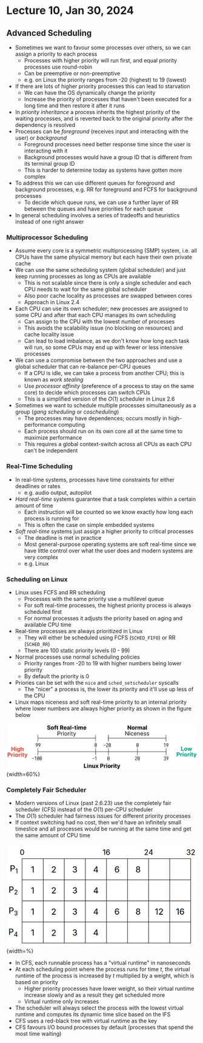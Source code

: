 # Lecture 10, Jan 30, 2024

## Advanced Scheduling

* Sometimes we want to favour some processes over others, so we can assign a priority to each process
	* Processes with higher priority will run first, and equal priority processes use round-robin
	* Can be preemptive or non-preemptive
	* e.g. on Linux the priority ranges from -20 (highest) to 19 (lowest)
* If there are lots of higher priority processes this can lead to starvation
	* We can have the OS dynamically change the priority
	* Increase the priority of processes that haven't been executed for a long time and then restore it after it runs
* In *priority inheritance* a process inherits the highest priority of the waiting processes, and is reverted back to the original priority after the dependency is resolved
* Processes can be *foreground* (receives input and interacting with the user) or *background*
	* Foreground processes need better response time since the user is interacting with it
	* Background processes would have a group ID that is different from its terminal group ID
	* This is harder to determine today as systems have gotten more complex
* To address this we can use different queues for foreground and background processes, e.g. RR for foreground and FCFS for background processes
	* To decide which queue runs, we can use a further layer of RR between the queues and have priorities for each queue
* In general scheduling involves a series of tradeoffs and heuristics instead of one right answer

### Multiprocessor Scheduling

* Assume every core is a symmetric multiprocessing (SMP) system, i.e. all CPUs have the same physical memory but each have their own private cache
* We can use the same scheduling system (global scheduler) and just keep running processes as long as CPUs are available
	* This is not scalable since there is only a single scheduler and each CPU needs to wait for the same global scheduler
	* Also poor cache locality as processes are swapped between cores
	* Approach in Linux 2.4
* Each CPU can use its own scheduler; new processes are assigned to some CPU and after that each CPU manages its own scheduling
	* Can assign to the CPU with the lowest number of processes
	* This avoids the scalability issue (no blocking on resources) and cache locality issue
	* Can lead to load imbalance, as we don't know how long each task will run, so some CPUs may end up with fewer or less intensive processes
* We can use a compromise between the two approaches and use a global scheduler that can re-balance per-CPU queues
	* If a CPU is idle, we can take a process from another CPU; this is known as *work stealing*
	* Use *processor affinity* (preference of a process to stay on the same core) to decide which processes can switch CPUs
	* This is a simplified version of the $O(1)$ scheduler in Linux 2.6
* Sometimes we want to schedule multiple processes simultaneously as a group (*gang scheduling* or *coscheduling*)
	* The processes may have dependences; occurs mostly in high-performance computing
	* Each process should run on its own core all at the same time to maximize performance
	* This requires a global context-switch across all CPUs as each CPU can't be independent

### Real-Time Scheduling

* In real-time systems, processes have time constraints for either deadlines or rates
	* e.g. audio output, autopilot
* *Hard real-time* systems guarantee that a task completes within a certain amount of time
	* Each instruction will be counted so we know exactly how long each process is running for
	* This is often the case on simple embedded systems
* *Soft real-time* systems just assign a higher priority to critical processes
	* The deadline is met in practice
	* Most general-purpose operating systems are soft real-time since we have little control over what the user does and modern systems are very complex
	* e.g. Linux

### Scheduling on Linux

* Linux uses FCFS and RR scheduling
	* Processes with the same priority use a multilevel queue
	* For soft real-time processes, the highest priority process is always scheduled first
	* For normal processes it adjusts the priority based on aging and available CPU time
* Real-time processes are always prioritized in Linux
	* They will either be scheduled using FCFS (`SCHED_FIFO`) or RR (`SCHED_RR`)
	* There are 100 static priority levels (0 - 99)
* Normal processes use normal scheduling policies
	* Priority ranges from -20 to 19 with higher numbers being lower priority
	* By default the priority is 0
* Priories can be set with the `nice` and `sched_setscheduler` syscalls
	* The "nicer" a process is, the lower its priority and it'll use up less of the CPU
* Linux maps niceness and soft real-time priority to an internal priority where lower numbers are always higher priority as shown in the figure below

![Linux process priorities.](./imgs/lec10_1.png){width=60%}


### Completely Fair Scheduler

* Modern versions of Linux (past 2.6.23) use the completely fair scheduler (CFS) instead of the $O(1)$ per-CPU scheduler
* The $O(1)$ scheduler had fairness issues for different priority processes
* If context switching had no cost, then we'd have an infinitely small timeslice and all processes would be running at the same time and get the same amount of CPU time

![Ideal fair scheduling for 4 processes arriving at time 0, with burst times 8, 4, 16, 4.](./imgs/lec10_2.png){width=%}

* In CFS, each runnable process has a "virtual runtime" in nanoseconds
* At each scheduling point where the process runs for time $t$, the virtual runtime of the process is increased by $t$ multiplied by a weight, which is based on priority
	* Higher priority processes have lower weight, so their virtual runtime increase slowly and as a result they get scheduled more
	* Virtual runtime only increases
* The scheduler will always select the process with the lowest virtual runtime and computes its dynamic time slice based on the IFS
* CFS uses a red-black tree with virtual runtime as the key
* CFS favours I/O bound processes by default (processes that spend the most time waiting)


